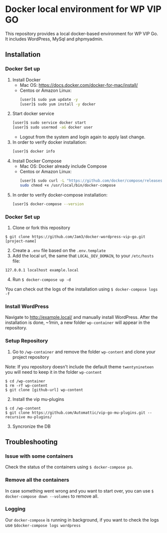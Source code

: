 # Docker local environment for WP VIP GO

This repository provides a local docker-based environment for WP VIP Go. It includes WordPress, MySql and phpmyadmin.

## Installation

### Docker Set up
1. Install Docker
    * Mac OS: https://docs.docker.com/docker-for-mac/install/
    * Centos or Amazon Linux:
        ```bash
        [user]$ sudo yum update -y
        [user]$ sudo yum install -y docker
        ```
2. Start docker service
    ```bash
    [user]$ sudo service docker start
    [user]$ sudo usermod -aG docker user
    ```
    * Logout from the system and login again to apply last change.
3. In order to verify docker installation:
    ```bash
    [user]$ docker info
    ```
4. Install Docker Compose
    * Mac OS: Docker already include Compose
    * Centos or Amazon Linux:
        ```bash
        [user]$ sudo curl -L "https://github.com/docker/compose/releases/download/1.22.0/docker-compose-$(uname -s)-$(uname -m)" -o /usr/local/bin/docker-compose
        sudo chmod +x /usr/local/bin/docker-compose
        ```
5. In order to verify docker-compose installation:
    ```bash
    [user]$ docker-compose --version
    ```

### Docker Set up

1. Clone or fork this repository

```
$ git clone https://github.com/Jam3/docker-wordpress-vip-go.git [project-name]
```

2. Create a `.env` file based on the `.env.template`
3. Add the local url, the same that `LOCAL_DEV_DOMAIN`, to your `/etc/hosts` file:

```
127.0.0.1 localhost example.local
```

4. Run `$ docker-compose up -d`

You can check out the logs of the installation using `$ docker-compose logs -f`

### Install WordPress

Navigate to http://example.local/ and manually install WordPress. After the installation is done, ~1min, a new folder `wp-container` will appear in the repository.

### Setup Repository

1. Go to `/wp-container` and remove the folder `wp-content` and clone your project repository

Note: If you repository doesn't include the default theme `twentynineteen` you will need to keep it in the folder `wp-content`

```
$ cd /wp-container
$ rm -rf wp-content
$ git clone [github-url] wp-content
```

2. Install the vip mu-plugins

```
$ cd /wp-content
$ git clone https://github.com/Automattic/vip-go-mu-plugins.git --recursive mu-plugins/
```

3. Syncronize the DB

## Troubleshooting

### Issue with some containers
Check the status of the containers using `$ docker-compose ps`.

### Remove all the containers
In case something went wrong and you want to start over, you can use `$ docker-compose down --volumes` to remove all.

### Logging
Our `docker-compose` is running in background, if you want to check the logs use `$docker-compose logs wordpress`
